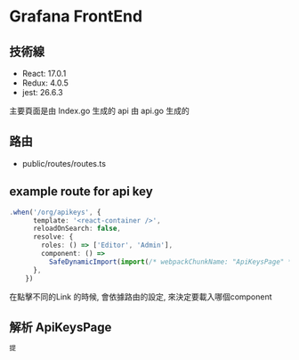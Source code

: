 # Grafana FrontEnd

## 技術線

- React: 17.0.1
- Redux: 4.0.5
- jest: 26.6.3


主要頁面是由 Index.go 生成的
api  由 api.go 生成的


## 路由

- public/routes/routes.ts


## example route for api key

```ts
.when('/org/apikeys', {
      template: '<react-container />',
      reloadOnSearch: false,
      resolve: {
        roles: () => ['Editor', 'Admin'],
        component: () =>
          SafeDynamicImport(import(/* webpackChunkName: "ApiKeysPage" */ 'app/features/api-keys/ApiKeysPage')),
      },
    })
```

在點擊不同的Link 的時候, 會依據路由的設定, 來決定要載入哪個component


## 解析 ApiKeysPage

```ts
提
```